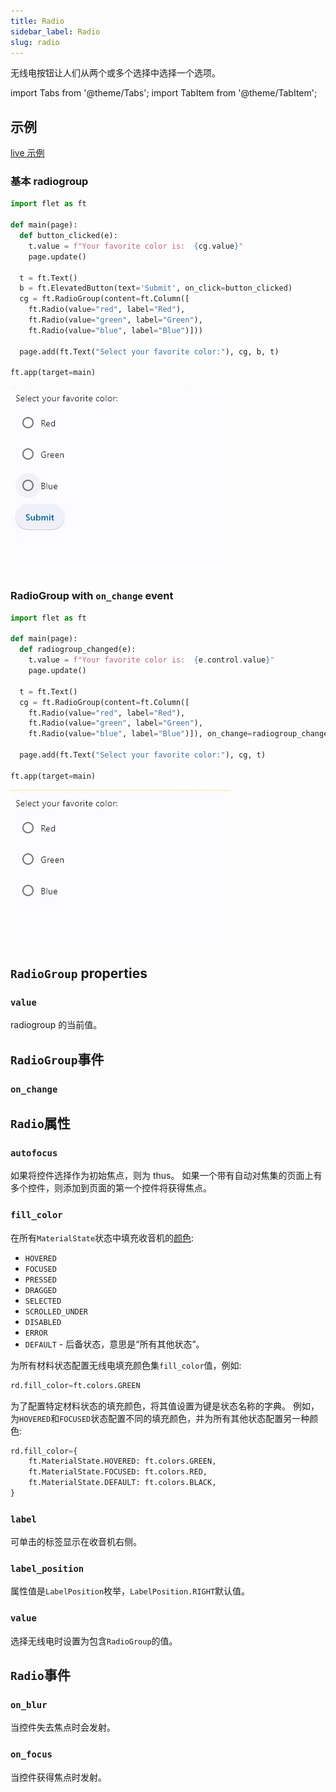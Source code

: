 ```yaml
---
title: Radio
sidebar_label: Radio
slug: radio
---
```


无线电按钮让人们从两个或多个选择中选择一个选项。

import Tabs from '@theme/Tabs';
import TabItem from '@theme/TabItem';

## 示例

[live 示例](https://flet-controls-gallery.fly.dev/input/radio)

### 基本 radiogroup

<Tabs groupId="language">
  <TabItem value="python" label="Python" default>

```python
import flet as ft

def main(page):
  def button_clicked(e):
    t.value = f"Your favorite color is:  {cg.value}"
    page.update()

  t = ft.Text()
  b = ft.ElevatedButton(text='Submit', on_click=button_clicked)
  cg = ft.RadioGroup(content=ft.Column([
    ft.Radio(value="red", label="Red"),
    ft.Radio(value="green", label="Green"),
    ft.Radio(value="blue", label="Blue")]))

  page.add(ft.Text("Select your favorite color:"), cg, b, t)

ft.app(target=main)
```

  </TabItem>
</Tabs>

<img src="/img/docs/controls/radio/basic-radio.gif" className="screenshot-30"/>

### RadioGroup with `on_change` event

<Tabs groupId="language">
  <TabItem value="python" label="Python" default>

```python
import flet as ft

def main(page):
  def radiogroup_changed(e):
    t.value = f"Your favorite color is:  {e.control.value}"
    page.update()

  t = ft.Text()
  cg = ft.RadioGroup(content=ft.Column([
    ft.Radio(value="red", label="Red"),
    ft.Radio(value="green", label="Green"),
    ft.Radio(value="blue", label="Blue")]), on_change=radiogroup_changed)

  page.add(ft.Text("Select your favorite color:"), cg, t)

ft.app(target=main)
```

  </TabItem>
</Tabs>

<img src="/img/docs/controls/radio/radio-with-change-event.gif" className="screenshot-30"/>

## `RadioGroup` properties

### `value`

radiogroup 的当前值。

## `RadioGroup`事件

### `on_change`

## `Radio`属性

### `autofocus`

如果将控件选择作为初始焦点，则为 thus。 如果一个带有自动对焦集的页面上有多个控件，则添加到页面的第一个控件将获得焦点。

### `fill_color`

在所有`MaterialState`状态中填充收音机的[颜色](/docs/guides/python/colors):

- `HOVERED`
- `FOCUSED`
- `PRESSED`
- `DRAGGED`
- `SELECTED`
- `SCROLLED_UNDER`
- `DISABLED`
- `ERROR`
- `DEFAULT` - 后备状态，意思是“所有其他状态”。

为所有材料状态配置无线电填充颜色集`fill_color`值，例如:

```python
rd.fill_color=ft.colors.GREEN
```

为了配置特定材料状态的填充颜色，将其值设置为键是状态名称的字典。 例如，为`HOVERED`和`FOCUSED`状态配置不同的填充颜色，并为所有其他状态配置另一种颜色:

```python
rd.fill_color={
    ft.MaterialState.HOVERED: ft.colors.GREEN,
    ft.MaterialState.FOCUSED: ft.colors.RED,
    ft.MaterialState.DEFAULT: ft.colors.BLACK,
}
```

### `label`

可单击的标签显示在收音机右侧。

### `label_position`

属性值是`LabelPosition`枚举，`LabelPosition.RIGHT`默认值。

### `value`

选择无线电时设置为包含`RadioGroup`的值。

## `Radio`事件

### `on_blur`

当控件失去焦点时会发射。

### `on_focus`

当控件获得焦点时发射。
